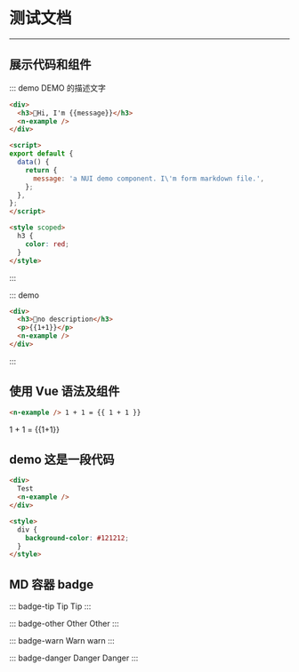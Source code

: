 # 测试文档

---

## 展示代码和组件

::: demo DEMO 的描述文字

```html
<div>
  <h3>🎉Hi, I'm {{message}}</h3>
  <n-example />
</div>

<script>
export default {
  data() {
    return {
      message: 'a NUI demo component. I\'m form markdown file.',
    };
  },
};
</script>

<style scoped>
  h3 {
    color: red;
  }
</style>
```

:::

::: demo

```html
<div>
  <h3>🎉no description</h3>
  <p>{{1+1}}</p>
  <n-example />
</div>
```

:::

## 使用 Vue 语法及组件

```html
<n-example /> 1 + 1 = {{ 1 + 1 }}
```

<n-example/>
1 + 1 = {{1+1}}

## demo 这是一段代码

```html
<div>
  Test
  <n-example />
</div>

<style>
  div {
    background-color: #121212;
  }
</style>
```

## MD 容器 badge

::: badge-tip Tip
Tip
:::

::: badge-other Other
Other
:::

::: badge-warn Warn
warn
:::

::: badge-danger Danger
Danger
:::
